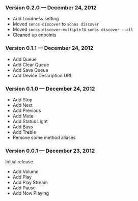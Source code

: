 ### Version 0.2.0 — December 24, 2012

* Add Loudness setting
* Moved `sonos-discover` to `sonos discover`
* Moved `sonos-discover-multiple` to `sonos discover --all`
* Cleaned up enpoints

### Version 0.1.1 — December 24, 2012

* Add Queue
* Add Clear Queue
* Add Save Queue
* Add Device Description URL

### Version 0.1.0 — December 24, 2012

* Add Stop
* Add Next
* Add Previous
* Add Mute
* Add Status Light
* Add Bass
* Add Treble
* Remove some method aliases

### Version 0.0.1 — December 23, 2012

Initial release.

* Add Volume
* Add Play
* Add Play Stream
* Add Pause
* Add Now Playing

